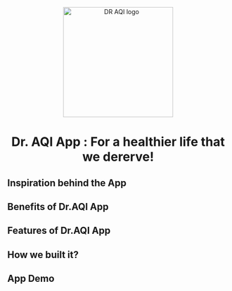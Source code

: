 <p align="center"> <img width="250" alt="DR AQI logo" src="https://user-images.githubusercontent.com/88873588/156773053-0da74826-4a5c-4556-b388-101667894b13.png">

  
# <p align="center"> Dr. AQI App : For a healthier life that we dererve!  </p>
  
  
## Inspiration behind the App



## Benefits of Dr.AQI App



## Features of Dr.AQI App



## How we built it?



## App Demo
